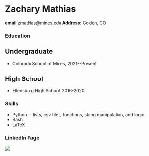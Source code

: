 # Zachary Mathias
**email** zmathias@mines.edu 
**Address:** Golden, CO
### Education
## Undergraduate
- Colorado School of Mines, 2021--Present
## High School
- Ellensburg High School, 2016-2020
### Skills
- Python
-- lists, csv files, functions, string manipulation, and logic
- Bash
- LaTeX
### LinkedIn Page
[](https://www.linkedin.com/in/zachary-mathias-5703b3220/)
![](Zach_Mathias.JPG)
